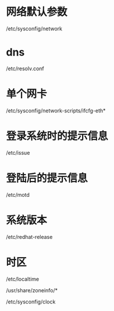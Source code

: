 # 网络默认参数

/etc/sysconfig/network



# dns

/etc/resolv.conf



# 单个网卡

/etc/sysconfig/network-scripts/ifcfg-eth*



# 登录系统时的提示信息

/etc/issue



# 登陆后的提示信息

/etc/motd



# 系统版本

/etc/redhat-release



# 时区

/etc/localtime

/usr/share/zoneinfo/*

/etc/sysconfig/clock

